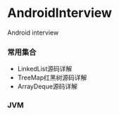 # AndroidInterview
Android interview 

### 常用集合

- LinkedList源码详解
- TreeMap红黑树源码详解
- ArrayDeque源码详解

### JVM